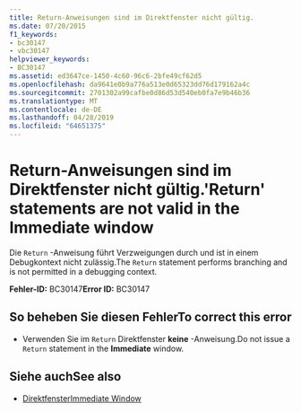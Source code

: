 ```yaml
---
title: Return-Anweisungen sind im Direktfenster nicht gültig.
ms.date: 07/20/2015
f1_keywords:
- bc30147
- vbc30147
helpviewer_keywords:
- BC30147
ms.assetid: ed3647ce-1450-4c60-96c6-2bfe49cf62d5
ms.openlocfilehash: da9641e0b9a776a513e0d65323dd76d179162a4c
ms.sourcegitcommit: 2701302a99cafbe0d86d53d540eb0fa7e9b46b36
ms.translationtype: MT
ms.contentlocale: de-DE
ms.lasthandoff: 04/28/2019
ms.locfileid: "64651375"
---
```

# <a name="return-statements-are-not-valid-in-the-immediate-window"></a><span data-ttu-id="dc0b3-102">Return-Anweisungen sind im Direktfenster nicht gültig.</span><span class="sxs-lookup"><span data-stu-id="dc0b3-102">'Return' statements are not valid in the Immediate window</span></span>
<span data-ttu-id="dc0b3-103">Die `Return` -Anweisung führt Verzweigungen durch und ist in einem Debugkontext nicht zulässig.</span><span class="sxs-lookup"><span data-stu-id="dc0b3-103">The `Return` statement performs branching and is not permitted in a debugging context.</span></span>  
  
 <span data-ttu-id="dc0b3-104">**Fehler-ID:** BC30147</span><span class="sxs-lookup"><span data-stu-id="dc0b3-104">**Error ID:** BC30147</span></span>  
  
## <a name="to-correct-this-error"></a><span data-ttu-id="dc0b3-105">So beheben Sie diesen Fehler</span><span class="sxs-lookup"><span data-stu-id="dc0b3-105">To correct this error</span></span>  
  
- <span data-ttu-id="dc0b3-106">Verwenden Sie im `Return` Direktfenster **keine** -Anweisung.</span><span class="sxs-lookup"><span data-stu-id="dc0b3-106">Do not issue a `Return` statement in the **Immediate** window.</span></span>  
  
## <a name="see-also"></a><span data-ttu-id="dc0b3-107">Siehe auch</span><span class="sxs-lookup"><span data-stu-id="dc0b3-107">See also</span></span>

- [<span data-ttu-id="dc0b3-108">Direktfenster</span><span class="sxs-lookup"><span data-stu-id="dc0b3-108">Immediate Window</span></span>](/visualstudio/ide/reference/immediate-window)
